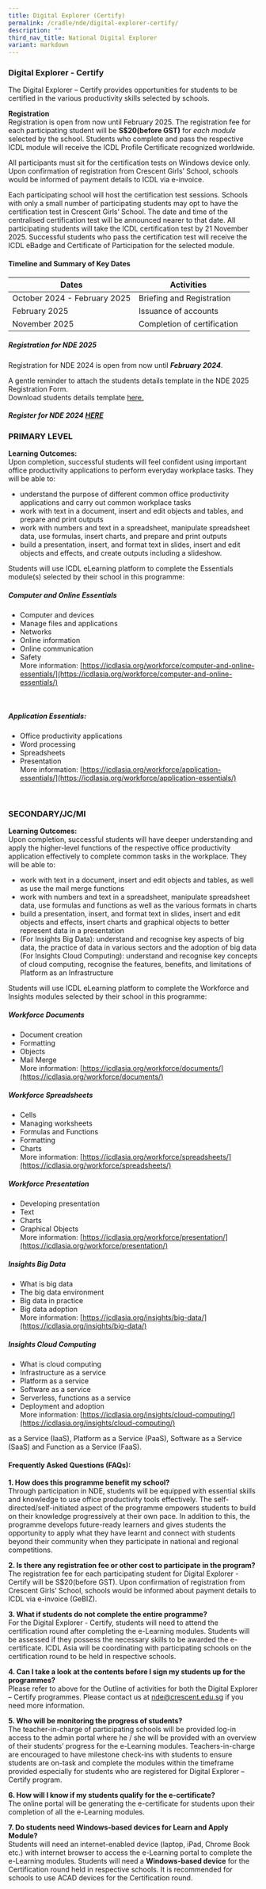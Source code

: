 ```yaml
---
title: Digital Explorer (Certify)
permalink: /cradle/nde/digital-explorer-certify/
description: ""
third_nav_title: National Digital Explorer
variant: markdown
---
```

### **Digital Explorer - Certify**

The Digital Explorer – Certify provides opportunities for students to be certified in the various productivity skills selected by schools. &nbsp;

**Registration**<br>
Registration is open from now until February 2025. The registration fee for each participating student will be **S$20(before GST)** for *each module* selected by the school. Students who complete and pass the respective ICDL module will receive the ICDL Profile Certificate recognized worldwide.

All participants must sit for the certification tests on Windows device only. Upon confirmation of registration from Crescent Girls’ School, schools would be informed of payment details to ICDL via e-invoice.

Each participating school will host the certification test sessions. Schools with only a small number of participating students may opt to have the certification test in Crescent Girls’ School. The date and time of the centralised certification test will be announced nearer to that date. All participating students will take the ICDL certification test by 21 November 2025. Successful students who pass the certification test will receive the ICDL eBadge and Certificate of Participation for the selected module.

#### Timeline and Summary of Key Dates ####

| Dates | Activities |  |
| -------- | -------- | -------- |
| October 2024 - February 2025    | Briefing and Registration     | 
|February 2025 | Issuance of accounts 
November 2025 | Completion of certification 


##### Registration for NDE 2025 #####

Registration for NDE 2024 is open from now until ***February 2024***.

A gentle reminder to attach the students details template in the NDE 2025 Registration Form.<br>
Download students details template [here.](https://livecrescentedu-my.sharepoint.com/:x:/g/personal/foo_wen_yeow_crescent_edu_sg/EZ4RNnICjBhAoG3DM0gQkjoBM28Vx1oAGHOnmIbndOXjFw?e=umU5Ve) 

##### Register for NDE 2024 [HERE](https://for.edu.sg/nde2025-registration )



### PRIMARY LEVEL ###

**Learning Outcomes:** <br>
Upon completion, successful students will feel confident using important office productivity applications to perform everyday workplace tasks. They will be able to:<br>
* understand the purpose of different common office productivity applications and carry out common workplace tasks<br>
* work with text in a document, insert and edit objects and tables, and prepare and print outputs <br>
* work with numbers and text in a spreadsheet, manipulate spreadsheet data, use formulas, insert charts, and prepare and print outputs
* build a presentation, insert, and format text in slides, insert and edit objects and effects, and create outputs including a slideshow.<br>

Students will use ICDL eLearning platform to complete the Essentials module(s) selected by their school in this programme: <br>

##### Computer and Online Essentials #####
*  Computer and devices
*  Manage files and applications
* Networks
* Online information
* Online communication
* Safety <br>
More information: [https://icdlasia.org/workforce/computer-and-online-essentials/](https://icdlasia.org/workforce/computer-and-online-essentials/)
<br>


##### Application Essentials: #####
* Office productivity applications
* Word processing
* Spreadsheets
* Presentation<br>
	More information: [https://icdlasia.org/workforce/application-essentials/](https://icdlasia.org/workforce/application-essentials/)
<br>



### SECONDARY/JC/MI ###
**Learning Outcomes:**<br>
Upon completion, successful students will have deeper understanding and apply the higher-level functions of the respective office productivity application effectively to complete common tasks in the workplace. They will be able to:<br>
* work with text in a document, insert and edit objects and tables, as well as use the mail merge functions
*  work with numbers and text in a spreadsheet, manipulate spreadsheet data, use formulas and functions as well as the various formats in charts
* build a presentation, insert, and format text in slides, insert and edit objects and effects, insert charts and graphical objects to better represent data in a presentation
* (For Insights Big Data): understand and recognise key aspects of big data, the practice of data in various sectors and the adoption of big data <br>
(For Insights Cloud Computing): understand and recognise key concepts of cloud computing, recognise the features, benefits, and limitations of Platform as an Infrastructure<br>

Students will use ICDL eLearning platform to complete the Workforce and Insights modules selected by their school in this programme:<br>


##### Workforce Documents #####
* Document creation
* Formatting
* Objects
* Mail Merge<br>
More information: [https://icdlasia.org/workforce/documents/](https://icdlasia.org/workforce/documents/)

##### Workforce Spreadsheets #####
* Cells
*  Managing worksheets
* Formulas and Functions&nbsp;
* Formatting
* Charts <br>
More information: [https://icdlasia.org/workforce/spreadsheets/](https://icdlasia.org/workforce/spreadsheets/)

##### Workforce Presentation #####
* Developing presentation&nbsp;
* Text
* Charts
* Graphical Objects <br>
More information: [https://icdlasia.org/workforce/presentation/](https://icdlasia.org/workforce/presentation/)

##### Insights Big Data #####
*  What is big data
* The big data environment
* Big data in practice
* Big data adoption <br>
More information: [https://icdlasia.org/insights/big-data/](https://icdlasia.org/insights/big-data/)

##### Insights Cloud Computing #####
* What is cloud computing
* Infrastructure as a service
*  Platform as a service
* Software as a service
* Serverless, functions as a service
* Deployment and adoption <br>
More information: [https://icdlasia.org/insights/cloud-computing/](https://icdlasia.org/insights/cloud-computing/)

as a Service (IaaS), Platform as a Service (PaaS), Software as a Service (SaaS) and Function as a Service (FaaS).<br>


#### **Frequently Asked Questions (FAQs):**

**1\. How does this programme benefit my school?**<br>
Through participation in NDE, students will be equipped with essential skills and knowledge to use office productivity tools effectively. The self-directed/self-initiated aspect of the programme empowers students to build on their knowledge progressively at their own pace. In addition to this, the programme develops future-ready learners and gives students the opportunity to apply what they have learnt and connect with students beyond their community when they participate in national and regional competitions.

**2\. Is there any registration fee or other cost to participate in the program?**<br>
The registration fee for each participating student for Digital Explorer - Certify will be S$20(before GST). Upon confirmation of registration from Crescent Girls’ School, schools would be informed about payment details to ICDL via e-invoice (GeBIZ).<br>

**3\. What if students do not complete the entire programme?**<br>
For the Digital Explorer - Certify, students will need to attend the certification round after completing the e-Learning modules. Students will be assessed if they possess the necessary skills to be awarded the e-certificate. ICDL Asia will be coordinating with participating schools on the certification round to be held in respective schools.<br>

**4\. Can I take a look at the contents before I sign my students up for the programmes?**<br>
Please refer to above for the Outline of activities for both the Digital Explorer – Certify programmes. Please contact us at nde@crescent.edu.sg if you need more information.<br>

**5\. Who will be monitoring the progress of students?**<br>
The teacher-in-charge of participating schools will be provided log-in access to the admin portal where he / she will be provided with an overview of their students’ progress for the e-Learning modules. Teachers-in-charge are encouraged to have milestone check-ins with students to ensure students are on-task and complete the modules within the timeframe provided especially for students who are registered for Digital Explorer – Certify program.<br>

**6\. How will I know if my students qualify for the e-certificate?**<br>
The online portal will be generating the e-certificate for students upon their completion of all the e-Learning modules.<br>

**7\. Do students need Windows-based devices for Learn and Apply Module?**<br>
Students will need an internet-enabled device (laptop, iPad, Chrome Book etc.) with internet browser to access the e-Learning portal to complete the e-Learning modules. Students will need a **Windows-based device** for the Certification round held in respective schools. It is recommended for schools to use ACAD devices for the Certification round.<br>